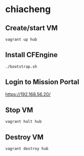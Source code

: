 # chiacheng

## Create/start VM
```
vagrant up hub
```

## Install CFEngine
```
./bootstrap.sh
```

## Login to Mission Portal
https://192.168.56.20/

## Stop VM
```
vagrant halt hub
```

## Destroy VM
```
vagrant destroy hub
```
